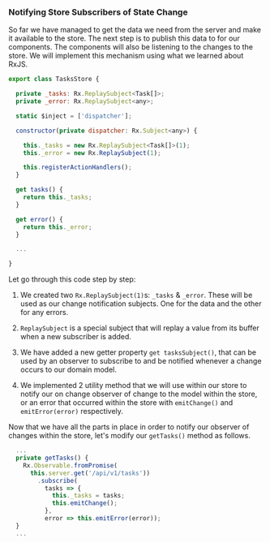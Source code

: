 ### Notifying Store Subscribers of State Change

So far we have managed to get the data we need from the server and make it available to the store. The next step is to publish this data to for our components. The components will also be listening to the changes to the store. We will implement this mechanism using what we learned about RxJS.

```javascript
export class TasksStore {

  private _tasks: Rx.ReplaySubject<Task[]>;
  private _error: Rx.ReplaySubject<any>;

  static $inject = ['dispatcher'];

  constructor(private dispatcher: Rx.Subject<any>) {

    this._tasks = new Rx.ReplaySubject<Task[]>(1);
    this._error = new Rx.ReplaySubject(1);

    this.registerActionHandlers();
  }

  get tasks() {
    return this._tasks;
  }

  get error() {
    return this._error;
  }

  ...

}
```


Let go through this code step by step:

1. We created two `Rx.ReplaySubject(1)`s: `_tasks` & `_error`. These will be used as our change notification subjects. One for the data and the other for any errors.

2. `ReplaySubject` is a special subject that will replay a value from its buffer when a new subscriber is added.

3. We have added a new getter property `get tasksSubject()`, that can be used by an observer to subscribe to and be notified whenever a change occurs to our domain model.

3. We implemented 2 utility method that we will use within our store to notify our on change observer of change to the model within the store, or an error that occurred within the store with `emitChange()` and `emitError(error)` respectively.

Now that we have all the parts in place in order to notify our observer of changes within the store, let's modify our `getTasks()` method as follows.

```javascript
  ...
  private getTasks() {
    Rx.Observable.fromPromise(
      this.server.get('/api/v1/tasks'))
        .subscribe(
          tasks => {
            this._tasks = tasks;
            this.emitChange();
          },
          error => this.emitError(error));
  }
  ...
```
